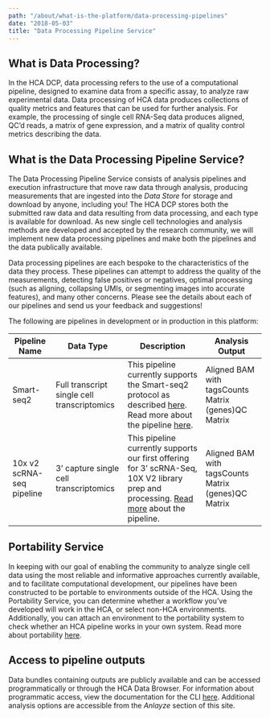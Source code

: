```yaml
---
path: "/about/what-is-the-platform/data-processing-pipelines"
date: "2018-05-03"
title: "Data Processing Pipeline Service"
---
```


## What is Data Processing?
In the HCA DCP, data processing refers to the use of a computational pipeline, designed to examine data from a specific assay, to analyze raw experimental data. Data processing of HCA data produces collections of quality metrics and features that can be used for further analysis. For example, the processing of single cell RNA-Seq data produces aligned, QC’d reads, a matrix of gene expression, and a matrix of quality control metrics describing the data.   

## What is the Data Processing Pipeline Service?
The Data Processing Pipeline Service consists of analysis pipelines and execution infrastructure that move raw data through analysis, producing measurements that are ingested into the *Data Store* for storage and download by anyone, including you! The HCA DCP stores both the submitted raw data and data resulting from data processing, and each type is available for download. As new single cell technologies and analysis methods are developed and accepted by the research community, we will implement new data processing pipelines and make both the pipelines and the data publically available.

Data processing pipelines are each bespoke to the characteristics of the data they process. These pipelines can attempt to address the quality of the measurements, detecting false positives or negatives, optimal processing (such as aligning, collapsing UMIs, or segmenting images into accurate features), and many other concerns. Please see the details about each of our pipelines and send us your feedback and suggestions!



The following are pipelines in development or in production in this platform:

| Pipeline Name | Data Type                                   | Description                                                                                                                            | Analysis Output                                     |
|------------------|---------------------------------------------|----------------------------------------------------------------------------------------------------------------------------------------|-----------------------------------------------------|
| Smart-seq2    | Full transcript single cell transcriptomics | This pipeline currently supports the Smart-seq2 protocol as described [here](https://www.nature.com/articles/nprot.2014.006). Read more about the pipeline [here](/learn/userguides/data-processing-pipelines/smart-seq2-workflow).                              | Aligned BAM with tagsCounts Matrix (genes)QC Matrix |
| 10x v2 scRNA-seq pipeline | 3’ capture single cell transcriptomics      | This pipeline currently supports our first offering for 3’ scRNA-Seq, 10X V2 library prep and processing. [Read more](/learn/userguides/data-processing-pipelines/optimus-prime-workflow) about the pipeline. | Aligned BAM with tagsCounts Matrix (genes)QC Matrix |


## Portability Service 
In keeping with our goal of enabling the community to analyze single cell data using the most reliable and informative approaches currently available, and to facilitate computational development, our pipelines have been constructed to be portable to environments outside of the HCA. Using the Portability Service, you can determine whether a workflow you’ve developed will work in the HCA, or select non-HCA environments. Additionally, you can attach an environment to the portability system to check whether an HCA pipeline works in your own system. Read more about portability [here](/learn/userguides/data-processing-pipelines/pipeline-portability).

## Access to pipeline outputs
Data bundles containing outputs are publicly available and can be accessed programmatically or through the HCA Data Browser. For information about programmatic access, view the documentation for the CLI [here](/learn/userguides/accessing-data/using-the-cli-to-access-data). Additional analysis options are accessible from the *Anlayze* section of this site.
